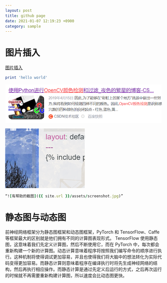 ```yaml
---
layout: post
title: github page
date: 2021-01-07 12:19:23 +0900
category: sample
---
```

# 图片插入

[图片插入](https://www.zhihu.com/question/31123165)

```ruby
print 'hello world'
```
![](images/1609996595574.png)


![test image](./images/1609999846584.png)

```ruby
“![有帮助的截图]({{ site.url }}/assets/screenshot.jpg)”
```


# 静态图与动态图

前神经网络框架分为静态图框架和动态图框架，PyTorch 和 TensorFlow、Caffe 等框架最大的区别就是他们拥有不同的计算图表现形式。 TensorFlow 使用静态图，这意味着我们先定义计算图，然后不断使用它，而在 PyTorch 中，每次都会重新构建一个新的计算图。动态计算意味着程序将按照我们编写命令的顺序进行执行。这种机制将使得调试更加容易，并且也使得我们将大脑中的想法转化为实际代码变得更加容易。而静态计算则意味着程序在编译执行时将先生成神经网络的结构，然后再执行相应操作。而静态计算是通过先定义后运行的方式，之后再次运行的时候就不再需要重新构建计算图，所以速度会比动态图更快。





